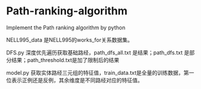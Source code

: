 # Path-ranking-algorithm
Implement the Path ranking algorithm by python

NELL995_data 是NELL995的works_for关系数据集。


DFS.py 深度优先遍历获取基础路经，path_dfs_all.txt 是结果；path_dfs.txt 是部分结果；path_threshold.txt是加了限制后的结果


model.py 获取实体路经三元组的特征值，train_data.txt是全量的训练数据，第一位表示正例还是反例，其余维度是不同路经对应的特征值。
